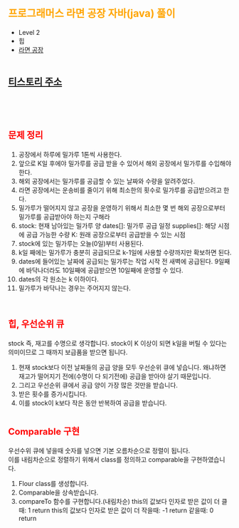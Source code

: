 # <span style="color:orange; font-size:17pt; font-weight:bold">프로그래머스 라면 공장 자바(java) 풀이</span>
- Level 2
- 힙
- [라면 공장](https://programmers.co.kr/learn/courses/30/lessons/42629)
<br><br>

## [티스토리 주소](https://hoho325.tistory.com/)
<br><br>

# <span style="color: red; font-size:15pt">문제 정리</span>
1. 공장에서 하루에 밀가루 1톤씩 사용한다.
2. 앞으로 K일 후에야 밀가루를 공급 받을 수 있어서 해외 공장에서 밀가루를 수입해야 한다.
3. 해외 공장에서는 밀가루를 공급할 수 있는 날짜와 수량을 알려주었다.
4. 라면 공장에서는 운송비를 줄이기 위해 최소한의 횟수로 밀가루를 공급받으려고 한다.
5. 밀가루가 떨어지지 않고 공장을 운영하기 위해서 최소한 몇 번 해외 공장으로부터 밀가루를 공급받아야 하는지 구해라
6. stock: 현재 남아있는 밀가루 양
    dates[]: 밀가루 공급 일정
    supplies[]: 해당 시점에 공급 가능한 수량
    K: 원래 공장으로부터 공급받을 수 있는 시점
7. stock에 있는 밀가루는 오늘(0일)부터 사용된다.
8. k일 째에는 밀가루가 충분히 공급되므로 k-1일에 사용할 수량까지만 확보하면 된다.
9. dates에 들어있는 날짜에 공급되는 밀가루는 작업 시작 전 새벽에 공급된다.
    9일째에 바닥나더라도 10일째에 공급받으면 10일째에 운영할 수 있다.
10. dates의 각 원소는 k 이하이다.
11. 밀가루가 바닥나는 경우는 주어지지 않는다.
<br><br>

# <span style="color: red; font-size:15pt">힙, 우선순위 큐</span>
stock 즉, 재고를 수명으로 생각합니다. stock이 K 이상이 되면 k일을 버틸 수 있다는 의미이므로 그 때까지 보급품을 받으면 됩니다.  
1. 현재 stock보다 이전 날짜들의 공급 양을 모두 우선순위 큐에 넣습니다.
    왜냐하면 재고가 떨어지기 전에(수명이 다 되기전에) 공급을 받아야 살기 때문입니다.
2. 그리고 우선순위 큐에서 공급 양이 가장 많은 것만을 받습니다.
3. 받은 횟수를 증가시킵니다.
4. 이를 stock이 k보다 작은 동안 반복하여 공급을 받습니다.

# <span style="color: red; font-size:15pt">Comparable 구현</span>
우선수위 큐에 넣을때 숫자를 넣으면 기본 오름차순으로 정렬이 됩니다.  
이를 내림차순으로 정렬하기 위해서 class를 정의하고 comparable을 구현하였습니다.
1. Flour class를 생성합니다.
2. Comparable을 상속받습니다.
3. compareTo 함수를 구현합니다.(내림차순)
    this의 값보다 인자로 받은 값이 더 클때: 1 return
    this의 값보다 인자로 받은 값이 더 작을때: -1 return
    같을때: 0 return